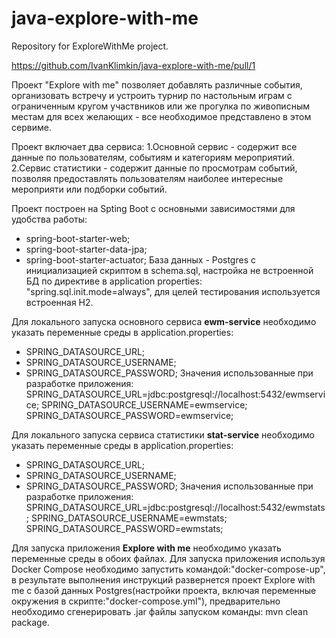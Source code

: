 # java-explore-with-me

Repository for ExploreWithMe project.

https://github.com/IvanKlimkin/java-explore-with-me/pull/1

Проект "Explore with me" позволяет добавлять различные события, организовать встречу и устроить турнир по настольным
играм с ограниченным кругом участвников или же прогулка по живописным местам для всех желающих - все необходимое
представлено в этом сервиме.

Проект включает два сервиса:
1.Основной сервис - содержит все данные по пользователям, событиям и категориям мероприятий.
2.Сервис статистики - содержит данные по просмотрам событий, позволяя предоставлять пользователям наиболее интересные
мероприяти или подборки событий.

Проект построен на Spting Boot с основными зависимостями для удобства работы:

- spring-boot-starter-web;
- spring-boot-starter-data-jpa;
- spring-boot-starter-actuator;
  База данных - Postgres с инициализацией скриптом в schema.sql, настройка не встроенной БД по директиве в application
  properties: "spring.sql.init.mode=always", для целей тестирования используется встроенная H2.

Для локального запуска основного сервиса **ewm-service** необходимо указать переменные среды в application.properties:

- SPRING_DATASOURCE_URL;
- SPRING_DATASOURCE_USERNAME;
- SPRING_DATASOURCE_PASSWORD;
  Значения использованные при разработке приложения:
  SPRING_DATASOURCE_URL=jdbc:postgresql://localhost:5432/ewmservice;
  SPRING_DATASOURCE_USERNAME=ewmservice;
  SPRING_DATASOURCE_PASSWORD=ewmservice;

Для локального запуска сервиса статистики **stat-service** необходимо указать переменные среды в application.properties:

- SPRING_DATASOURCE_URL;
- SPRING_DATASOURCE_USERNAME;
- SPRING_DATASOURCE_PASSWORD;
  Значения использованные при разработке приложения:
  SPRING_DATASOURCE_URL=jdbc:postgresql://localhost:5432/ewmstats;
  SPRING_DATASOURCE_USERNAME=ewmstats;
  SPRING_DATASOURCE_PASSWORD=ewmstats;

Для запуска приложения **Explore with me** необходимо указать переменные среды в обоих файлах.
Для запуска приложения используя Docker Compose необходимо запустить командой:"docker-compose-up", в результате
выполнения инструкций развернется проект Explore with me с базой данных Postgres(настройки проекта, включая переменные
окружения в скрипте:"docker-compose.yml"), предварительно необходимо сгенерировать .jar файлы запуском команды: mvn
clean package.

